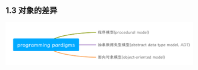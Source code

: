 ## 1.3 对象的差异
![image.png](https://raw.githubusercontent.com/mowang111/image-hosting/master/typora_images/20230925065555.png)

